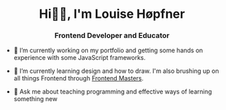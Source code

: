 <h1 align="center"> Hi✌🏽, I'm Louise Høpfner </h1>

<h3 align="center"> Frontend Developer and Educator </h3>

- 🔭 I’m currently working on my portfolio and getting some hands on experience with some JavaScript frameworks.
- 🌱 I’m currently learning design and how to draw. I'm also brushing up on all things Frontend through [Frontend Masters](https://frontendmasters.com/).  
- 💬 Ask me about teaching programming and effective ways of learning something new

  <!--
**louissse/louissse** is a ✨ _special_ ✨ repository because its `README.md` (this file) appears on your GitHub profile.

Here are some ideas to get you started:

- 🔭 I’m currently working on ...
- 🌱 I’m currently learning ...
- 👯 I’m looking to collaborate on ...
- 🤔 I’m looking for help with ...
- 💬 Ask me about ...
- 📫 How to reach me: ...
- 😄 Pronouns: ...
- ⚡ Fun fact: ...
-->
